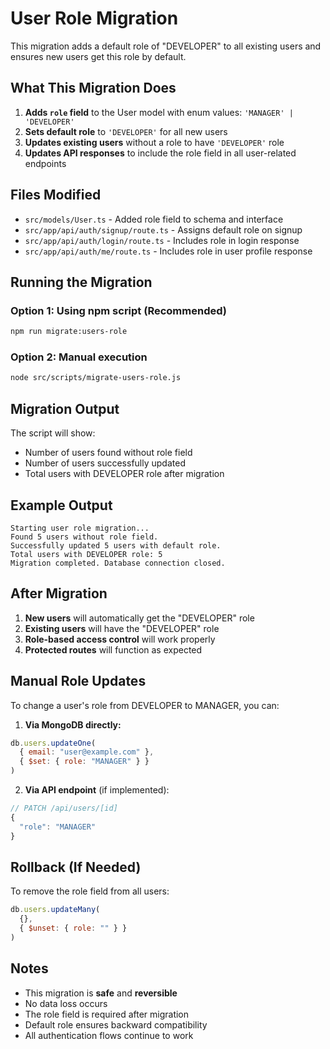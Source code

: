 # User Role Migration

This migration adds a default role of "DEVELOPER" to all existing users and ensures new users get this role by default.

## What This Migration Does

1. **Adds `role` field** to the User model with enum values: `'MANAGER' | 'DEVELOPER'`
2. **Sets default role** to `'DEVELOPER'` for all new users
3. **Updates existing users** without a role to have `'DEVELOPER'` role
4. **Updates API responses** to include the role field in all user-related endpoints

## Files Modified

- `src/models/User.ts` - Added role field to schema and interface
- `src/app/api/auth/signup/route.ts` - Assigns default role on signup
- `src/app/api/auth/login/route.ts` - Includes role in login response
- `src/app/api/auth/me/route.ts` - Includes role in user profile response

## Running the Migration

### Option 1: Using npm script (Recommended)
```bash
npm run migrate:users-role
```

### Option 2: Manual execution
```bash
node src/scripts/migrate-users-role.js
```

## Migration Output

The script will show:
- Number of users found without role field
- Number of users successfully updated
- Total users with DEVELOPER role after migration

## Example Output
```
Starting user role migration...
Found 5 users without role field.
Successfully updated 5 users with default role.
Total users with DEVELOPER role: 5
Migration completed. Database connection closed.
```

## After Migration

1. **New users** will automatically get the "DEVELOPER" role
2. **Existing users** will have the "DEVELOPER" role
3. **Role-based access control** will work properly
4. **Protected routes** will function as expected

## Manual Role Updates

To change a user's role from DEVELOPER to MANAGER, you can:

1. **Via MongoDB directly:**
```javascript
db.users.updateOne(
  { email: "user@example.com" },
  { $set: { role: "MANAGER" } }
)
```

2. **Via API endpoint** (if implemented):
```typescript
// PATCH /api/users/[id]
{
  "role": "MANAGER"
}
```

## Rollback (If Needed)

To remove the role field from all users:
```javascript
db.users.updateMany(
  {},
  { $unset: { role: "" } }
)
```

## Notes

- This migration is **safe** and **reversible**
- No data loss occurs
- The role field is required after migration
- Default role ensures backward compatibility
- All authentication flows continue to work





